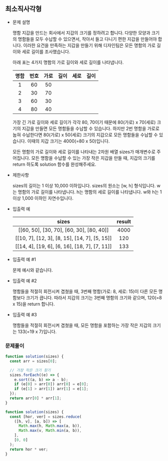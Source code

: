 ## 최소직사각형

- 문제 설명

  명함 지갑을 만드는 회사에서 지갑의 크기를 정하려고 합니다. 다양한 모양과 크기의 명함들을 모두 수납할 수 있으면서, 작아서 들고 다니기 편한 지갑을 만들어야 합니다. 이러한 요건을 만족하는 지갑을 만들기 위해 디자인팀은 모든 명함의 가로 길이와 세로 길이를 조사했습니다.

  아래 표는 4가지 명함의 가로 길이와 세로 길이를 나타냅니다.

  | 명함 | 번호 | 가로 | 길이 | 세로 | 길이 |
  | :--: | :--: | :--: | :--: | :--: | :--: |
  |  1   |  60  |  50  |
  |  2   |  30  |  70  |
  |  3   |  60  |  30  |
  |  4   |  80  |  40  |

  가장 긴 가로 길이와 세로 길이가 각각 80, 70이기 때문에 80(가로) x 70(세로) 크기의 지갑을 만들면 모든 명함들을 수납할 수 있습니다. 하지만 2번 명함을 가로로 눕혀 수납한다면 80(가로) x 50(세로) 크기의 지갑으로 모든 명함들을 수납할 수 있습니다. 이때의 지갑 크기는 4000(=80 x 50)입니다.

  모든 명함의 가로 길이와 세로 길이를 나타내는 2차원 배열 sizes가 매개변수로 주어집니다. 모든 명함을 수납할 수 있는 가장 작은 지갑을 만들 때, 지갑의 크기를 return 하도록 solution 함수를 완성해주세요.

- 제한사항

  sizes의 길이는 1 이상 10,000 이하입니다.
  sizes의 원소는 [w, h] 형식입니다.
  w는 명함의 가로 길이를 나타냅니다.
  h는 명함의 세로 길이를 나타냅니다.
  w와 h는 1 이상 1,000 이하인 자연수입니다.

- 입출력 예

  |                     sizes                     | result |
  | :-------------------------------------------: | :----: |
  |   [[60, 50], [30, 70], [60, 30], [80, 40]]    |  4000  |
  | [[10, 7], [12, 3], [8, 15], [14, 7], [5, 15]] |  120   |
  | [[14, 4], [19, 6], [6, 16], [18, 7], [7, 11]] |  133   |

- 입출력 예 #1

  문제 예시와 같습니다.

- 입출력 예 #2

  명함들을 적절히 회전시켜 겹쳤을 때, 3번째 명함(가로: 8, 세로: 15)이 다른 모든 명함보다 크기가 큽니다. 따라서 지갑의 크기는 3번째 명함의 크기와 같으며, 120(=8 x 15)을 return 합니다.

- 입출력 예 #3

  명함들을 적절히 회전시켜 겹쳤을 때, 모든 명함을 포함하는 가장 작은 지갑의 크기는 133(=19 x 7)입니다.

### 문제풀이

```jsx
function solution(sizes) {
  const arr = sizes[0];

  // 가장 작은 크기 찾기
  sizes.forEach((e) => {
    e.sort((a, b) => a - b);
    if (e[0] > arr[0]) arr[0] = e[0];
    if (e[1] > arr[1]) arr[1] = e[1];
  });
  return arr[0] * arr[1];
}
```

```jsx
function solution(sizes) {
  const [hor, ver] = sizes.reduce(
    ([h, v], [a, b]) => [
      Math.max(h, Math.max(a, b)),
      Math.max(v, Math.min(a, b)),
    ],
    [0, 0]
  );
  return hor * ver;
}
```
